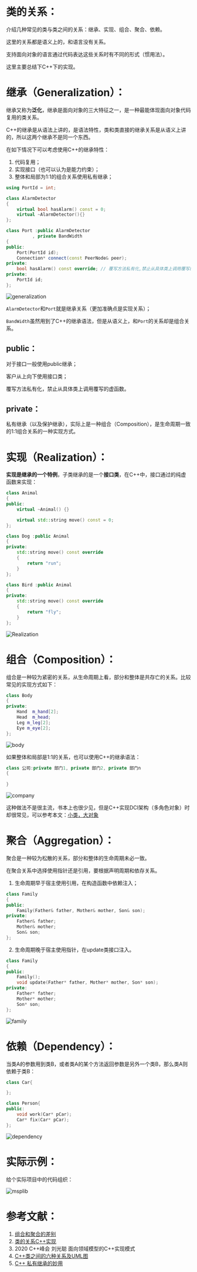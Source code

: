 # 类的关系：

介绍几种常见的类与类之间的关系：继承、实现、组合、聚合、依赖。

这里的关系都是语义上的，和语言没有关系。

支持面向对象的语言通过代码表达这些关系时有不同的形式（惯用法）。

这里主要总结下C++下的实现。



# 继承（Generalization）：

继承又称为**泛化**，继承是面向对象的三大特征之一，是一种最能体现面向对象代码复用的类关系。

C++的继承是从语法上讲的，是语法特性，类和类直接的继承关系是从语义上讲的，所以这两个继承不是同一个东西。

在如下情况下可以考虑使用C++的继承特性：

1. 代码复用；
2. 实现接口（也可以认为是能力约束）；
3. 整体和局部为1:1的组合关系使用私有继承；



```cpp
using PortId = int;

class AlarmDetector
{
	virtual bool hasAlarm() const = 0;
	virtual ~AlarmDetector(){}
};

class Port :public AlarmDetector
	      , private BandWidth
{
public:
	Port(PortId id);
	Connection* connect(const PeerNode& peer);
private:
	bool hasAlarm() const override; // 覆写方法私有化,禁止从具体类上调用覆写的虚函数
private:
	PortId id;
};
```



![generalization](pic/generalization.jpg)



`AlarmDetector`和`Port`就是继承关系（更加准确点是实现关系）；

`BandWidth`虽然用到了C++的继承语法，但是从语义上，和`Port`的关系却是组合关系。



## public：

对于接口一般使用public继承；

客户从上向下使用接口类；

覆写方法私有化，禁止从具体类上调用覆写的虚函数。



## private：

私有继承（以及保护继承），实际上是一种组合（Composition），是生命周期一致的1:1组合关系的一种实现方式。



# 实现（Realization）：

**实现是继承的一个特例**，子类继承的是一个**接口类**，在C++中，接口通过的纯虚函数来实现：

```cpp
class Animal
{
public:
    virtual ~Animal() {}

    virtual std::string move() const = 0;
};

class Dog :public Animal
{
private:
    std::string move() const override
    {
        return "run";
    }
};

class Bird :public Animal
{
private:
    std::string move() const override
    {
        return "fly";
    }
};
```



![Realization](pic/Realization.jpg)





# 组合（Composition）：

组合是一种较为紧密的关系，从生命周期上看，部分和整体是共存亡的关系。比较常见的实现方式如下：

```cpp
class Body 
{
private:
	Hand  m_hand[2];
	Head  m_head;
	Leg m_leg[2];
	Eye m_eye[2];
};
```



![body](pic/body.jpg)



如果整体和局部是1:1的关系，也可以使用C++的继承语法：

```cpp
class 公司:private 部门1, private 部门2, private 部门n
{
    
}
```

![company](pic/company.jpg)



这种做法不是很主流，书本上也很少见，但是C++实现DCI架构（多角色对象）时却很常见，可以参考本文：[小类，大对象](https://www.jianshu.com/p/a830d2261392)



# 聚合（Aggregation）：

聚合是一种较为松散的关系，部分和整体的生命周期未必一致。

在聚合关系中选择使用指针还是引用，要根据声明周期和依存关系。

1. 生命周期早于宿主使用引用，在构造函数中依赖注入；

```cpp
class Family
{
public:
	Family(Father& father, Mother& mother, Son& son);
private:
	Father& father;
	Mother& mother;
	Son& son;
};
```

2. 生命周期晚于宿主使用指针，在update类接口注入。

```cpp
class Family
{
public:
	Family();
	void update(Father* father, Mother* mother, Son* son);
private:
	Father* father;
	Mother* mother;
	Son* son;
};
```



![family](pic/family.jpg)



# 依赖（Dependency）：

当类A的参数用到类B，或者类A的某个方法返回参数是另外一个类B，那么类A则依赖于类B：

```cpp
class Car{

};

class Person{
public:
	void work(Car* pCar);
	Car* fix(Car* pCar);
};
```



![dependency](pic/dependency.jpg)



# 实际示例：

给个实际项目中的代码组织：

![msplib](pic/msplib.png)





# 参考文献：

1. [组合和聚合的差别](https://www.jianshu.com/p/e74f90ae1802)
2. [类的关系C++实现](https://www.jianshu.com/p/1a81896710c2)
3. 2020 C++峰会  刘光聪 面向领域模型的C++实现模式
4. [C++类之间的六种关系及UML图](https://www.freesion.com/article/5839142884/)
5. [C++ 私有继承的妙用](https://www.jianshu.com/p/aa28a6a6d78d)